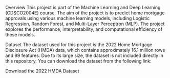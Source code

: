 Overview
This project is part of the Machine Learning and Deep Learning (CDSCO2004E) course. The aim of the project is to predict home mortgage approvals using various machine learning models, including Logistic Regression, Random Forest, and Multi-Layer Perceptron (MLP). The project explores the performance, interpretability, and computational efficiency of these models.

Dataset
The dataset used for this project is the 2022 Home Mortgage Disclosure Act (HMDA) data, which contains approximately 16.1 million rows and 99 features. Due to its large size, the dataset is not included directly in this repository. You can download the dataset from the following link:

Download the 2022 HMDA Dataset
